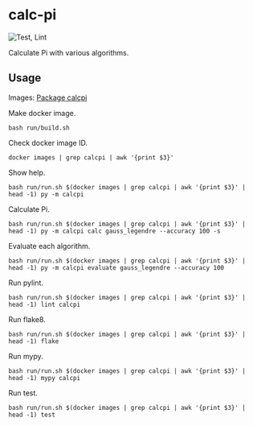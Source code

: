 # calc-pi

![Test, Lint](https://github.com/gnkm/calc-pi/actions/workflows/ci.yml/badge.svg)

Calculate Pi with various algorithms.

## Usage

Images: [Package calcpi](https://github.com/users/gnkm/packages/container/package/calcpi)

Make docker image.

```
bash run/build.sh
```

Check docker image ID.

```
docker images | grep calcpi | awk '{print $3}'
```

Show help.

```
bash run/run.sh $(docker images | grep calcpi | awk '{print $3}' | head -1) py -m calcpi
```

Calculate Pi.

```
bash run/run.sh $(docker images | grep calcpi | awk '{print $3}' | head -1) py -m calcpi calc gauss_legendre --accuracy 100 -s
```

Evaluate each algorithm.

```
bash run/run.sh $(docker images | grep calcpi | awk '{print $3}' | head -1) py -m calcpi evaluate gauss_legendre --accuracy 100
```

Run pylint.

```
bash run/run.sh $(docker images | grep calcpi | awk '{print $3}' | head -1) lint calcpi
```

Run flake8.

```
bash run/run.sh $(docker images | grep calcpi | awk '{print $3}' | head -1) flake
```

Run mypy.

```
bash run/run.sh $(docker images | grep calcpi | awk '{print $3}' | head -1) mypy calcpi
```

Run test.

```
bash run/run.sh $(docker images | grep calcpi | awk '{print $3}' | head -1) test
```
